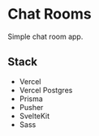 # Chat Rooms

Simple chat room app.

## Stack

- Vercel
- Vercel Postgres
- Prisma
- Pusher
- SvelteKit
- Sass
